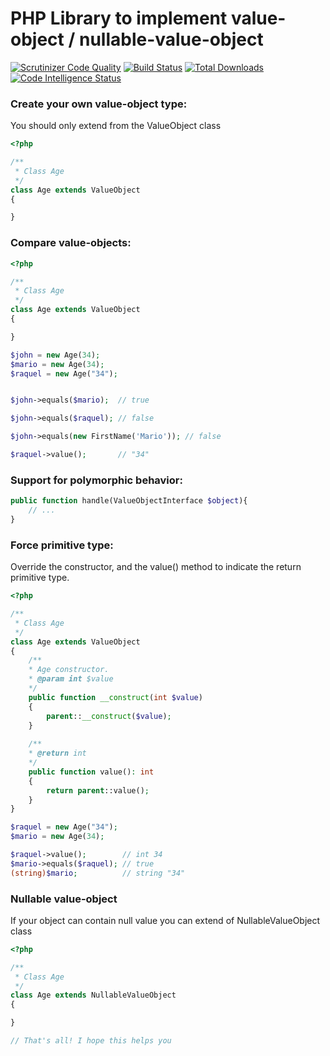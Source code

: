 # PHP Library to implement value-object / nullable-value-object

[![Scrutinizer Code Quality](https://scrutinizer-ci.com/g/teodoroleckie/value-object/badges/quality-score.png?b=main)](https://scrutinizer-ci.com/g/teodoroleckie/value-object/?branch=main)
[![Build Status](https://scrutinizer-ci.com/g/teodoroleckie/value-object/badges/build.png?b=main)](https://scrutinizer-ci.com/g/teodoroleckie/value-object/build-status/main)
[![Total Downloads](https://img.shields.io/packagist/dt/tleckie/value-object.svg?style=flat-square)](https://packagist.org/packages/tleckie/value-object)
[![Code Intelligence Status](https://scrutinizer-ci.com/g/teodoroleckie/value-object/badges/code-intelligence.svg?b=main)](https://scrutinizer-ci.com/code-intelligence)


### Create your own value-object type:
You should only extend from the ValueObject class
```php
<?php

/**
 * Class Age
 */
class Age extends ValueObject
{

}
```

### Compare value-objects:
```php
<?php

/**
 * Class Age
 */
class Age extends ValueObject
{

}

$john = new Age(34);
$mario = new Age(34);
$raquel = new Age("34");


$john->equals($mario);  // true

$john->equals($raquel); // false

$john->equals(new FirstName('Mario')); // false

$raquel->value();       // "34"
```


### Support for polymorphic behavior:
```php
public function handle(ValueObjectInterface $object){
    // ...
}

```

### Force primitive type:
Override the constructor, and the value() method to indicate the return primitive type.
```php
<?php

/**
 * Class Age
 */
class Age extends ValueObject
{
    /**
    * Age constructor.
    * @param int $value
    */
    public function __construct(int $value)
    {
        parent::__construct($value);
    }
    
    /**
    * @return int
    */
    public function value(): int
    {
        return parent::value();
    }
}

$raquel = new Age("34");
$mario = new Age(34);

$raquel->value();        // int 34
$mario->equals($raquel); // true
(string)$mario;          // string "34"

```

### Nullable value-object
If your object can contain null value you can extend of NullableValueObject class

```php
<?php

/**
 * Class Age
 */
class Age extends NullableValueObject
{

}

// That's all! I hope this helps you

```

